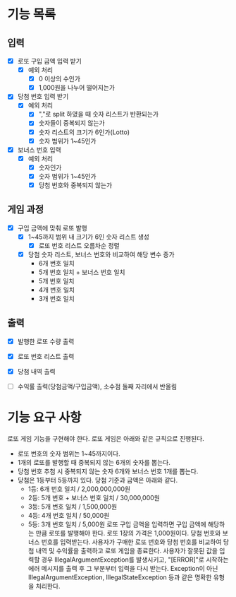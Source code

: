 # 기능 목록

## 입력
- [x] 로또 구입 금액 입력 받기
  - [x] 예외 처리
    - [x] 0 이상의 수인가
    - [x] 1,000원을 나누어 떨어지는가
- [x] 당첨 번호 입력 받기
  - [x] 예외 처리
    - [x] ","로 split 하였을 때 숫자 리스트가 반환되는가
    - [x] 숫자들이 중복되지 않는가
    - [x] 숫자 리스트의 크기가 6인가(Lotto)
    - [x] 숫자 범위가 1~45인가
- [x] 보너스 번호 입력
  - [x] 예외 처리
    - [x] 숫자인가
    - [x] 숫자 범위가 1~45인가
    - [x] 당첨 번호와 중복되지 않는가

## 게임 과정
- [x] 구입 금액에 맞춰 로또 발행
  - [x] 1~45까지 범위 내 크기가 6인 숫자 리스트 생성
    - [x] 로또 번호 리스트 오름차순 정렬
  - [x] 당첨 숫자 리스트, 보너스 번호와 비교하여 해당 변수 증가
    - 6개 번호 일치
    - 5개 번호 일치 + 보너스 번호 일치
    - 5개 번호 일치
    - 4개 번호 일치
    - 3개 번호 일치

## 출력
- [x] 발행한 로또 수량 출력
- [x] 로또 번호 리스트 출력
- [x] 당첨 내역 출력
- [ ] 수익률 출력(당첨금액/구입금액), 소수점 둘째 자리에서 반올림



# 기능 요구 사항
로또 게임 기능을 구현해야 한다. 로또 게임은 아래와 같은 규칙으로 진행된다.

- 로또 번호의 숫자 범위는 1~45까지이다.
- 1개의 로또를 발행할 때 중복되지 않는 6개의 숫자를 뽑는다.
- 당첨 번호 추첨 시 중복되지 않는 숫자 6개와 보너스 번호 1개를 뽑는다.
- 당첨은 1등부터 5등까지 있다. 당첨 기준과 금액은 아래와 같다.
    - 1등: 6개 번호 일치 / 2,000,000,000원
    - 2등: 5개 번호 + 보너스 번호 일치 / 30,000,000원
    - 3등: 5개 번호 일치 / 1,500,000원
    - 4등: 4개 번호 일치 / 50,000원
    - 5등: 3개 번호 일치 / 5,000원
      로또 구입 금액을 입력하면 구입 금액에 해당하는 만큼 로또를 발행해야 한다.
      로또 1장의 가격은 1,000원이다.
      당첨 번호와 보너스 번호를 입력받는다.
      사용자가 구매한 로또 번호와 당첨 번호를 비교하여 당첨 내역 및 수익률을 출력하고 로또 게임을 종료한다.
      사용자가 잘못된 값을 입력할 경우 IllegalArgumentException를 발생시키고, "[ERROR]"로 시작하는 에러 메시지를 출력 후 그 부분부터 입력을 다시 받는다.
      Exception이 아닌 IllegalArgumentException, IllegalStateException 등과 같은 명확한 유형을 처리한다.

